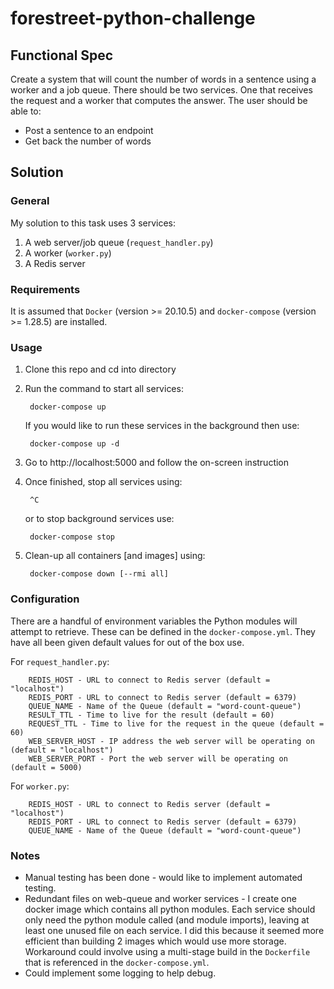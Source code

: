 # forestreet-python-challenge

## Functional Spec
Create a system that will count the number of words in a sentence using a worker and a job queue. There should be two services. One that receives the request and a worker that computes the answer.
The user should be able to:

- Post a sentence to an endpoint
- Get back the number of words

## Solution
### General
My solution to this task uses 3 services:
1. A web server/job queue (`request_handler.py`)
2. A worker (`worker.py`)
3. A Redis server

### Requirements
It is assumed that `Docker` (version >= 20.10.5) and `docker-compose` (version >= 1.28.5) are installed.
### Usage
1. Clone this repo and cd into directory
2. Run the command to start all services:

        docker-compose up
    If you would like to run these services in the background then use:

        docker-compose up -d
3. Go to http://localhost:5000 and follow the on-screen instruction
4. Once finished, stop all services using:

        ^C

    or to stop background services use:

        docker-compose stop

5. Clean-up all containers [and images] using:

        docker-compose down [--rmi all]

### Configuration
There are a handful of environment variables the Python modules will attempt to retrieve. These can be defined in the `docker-compose.yml`. They have all been given default values for out of the box use.

For `request_handler.py`:

        REDIS_HOST - URL to connect to Redis server (default = "localhost")
        REDIS_PORT - URL to connect to Redis server (default = 6379)
        QUEUE_NAME - Name of the Queue (default = "word-count-queue")
        RESULT_TTL - Time to live for the result (default = 60)
        REQUEST_TTL - Time to live for the request in the queue (default = 60)
        WEB_SERVER_HOST - IP address the web server will be operating on (default = "localhost")
        WEB_SERVER_PORT - Port the web server will be operating on (default = 5000)

For `worker.py`:

        REDIS_HOST - URL to connect to Redis server (default = "localhost")
        REDIS_PORT - URL to connect to Redis server (default = 6379)
        QUEUE_NAME - Name of the Queue (default = "word-count-queue")

### Notes
- Manual testing has been done - would like to implement automated testing.
- Redundant files on web-queue and worker services - I create one docker image which contains all python modules. Each service should only need the python module called (and module imports), leaving at least one unused file on each service. I did this because it seemed more efficient than building 2 images which would use more storage. Workaround could involve using a multi-stage build in the `Dockerfile` that is referenced in the `docker-compose.yml`.
- Could implement some logging to help debug.

